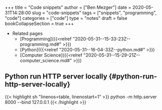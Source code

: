 +++
title = "Code snippets"
author = ["Ben Mezger"]
date = 2020-05-31T14:28:00
slug = "code-snippets"
tags = ["snippets", "programming", "code"]
categories = ["code"]
type = "notes"
draft = false
bookCollapseSection = true
+++

-   Related pages
    -   [Programming]({{<relref "2020-05-31--15-33-23Z--programming.md#" >}})
    -   [Python]({{<relref "2020-05-31--16-04-33Z--python.md#" >}})
    -   [Computer Science]({{<relref "2020-05-31--15-29-21Z--computer_science.md#" >}})


## Python run HTTP server locally {#python-run-http-server-locally}

{{< highlight sh "linenos=table, linenostart=1" >}}
python -m http.server 8000 --bind 127.0.0.1
{{< /highlight >}}
